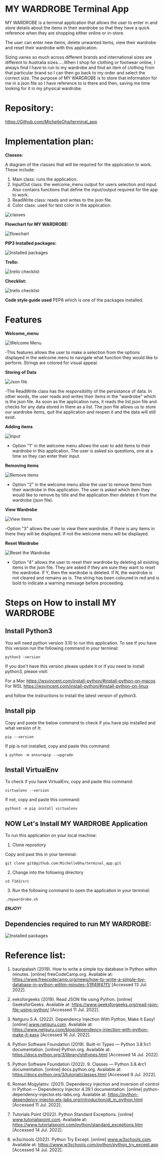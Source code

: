 # MY WARDROBE Terminal App

MY WARDROBE is a terminal application that allows the user to enter in and store details about the items in their wardrobe so that they have a quick reference when they are shopping either online or in-store.

The user can enter new items, delete unwanted items, view their wardrobe and reset their wardrobe with this application.

Sizing varies so much across different brands and international sizes are different to Australia sizes.....When I shop for clothing or footwear online, I always find I have to run to my wardrobe and find an item of clothing from that particular brand so I can then go back to my order and select the correct size. The purpose of MY WARDROBE is to store that information for me in a json file so I have reference to is there and then, saving me time looking for it in my physical wardrobe.

# Repository:

https://Github.com/MichelleOha/terminal_app

# Implementation plan:

**Classes:**

A diagram of the classes that will be required for the application to work. These include:

1. Main class: runs the application.
2. InputOut class: the welcome_menu output for users selection and input. Also contains functions that define the input/output required for the app to work.
3. ReadWrite class: reads and writes to the json file.
4. Color class: used for text color in the application.

![classes](./docs/classes.jpg)

**Flowchart for MY WARDROBE:**

![flowchart](./docs/flowchart.jpg)

**PIP3 Installed packages:**

![Installed packages](./docs/pip3.jpg)

**Trello:**

![trello checklist](./docs/trello.jpg)

**Checklist:**

![trello checklist](./docs/checklist.jpg)

**Code style guide used** PEP8 which is one of the packages installed.

# Features

**Welcome_menu**

![Welcome Menu](./docs/welcome_menu.jpg)

-This features allows the user to make a selection from the options displayed in the welcome menu to navigate what function they would like to perform. Strings are colored for visual appeal.

**Storing of Data**

![Json file](./docs/json.jpg)

-The ReadWrite class has the responsibility of the persistance of data. In other words, the user reads and writes their items in the "wardrobe" which is the json file. As soon as the application runs, it reads the list.json file and checks for any data stored in there as a list. The json file allows us to store our wardrobe items, quit the application and reopen it and the data will still exist.

**Adding items**

![Input](./docs/adding_items.jpg)

- Option "1" in the welcome menu allows the user to add items to their wardrobe in this application. The user is asked six questions, one at a time so they can enter their input.

**Removing items**

![Remove items](./docs/remove.jpg)

- Option "2" in the welcome menu allow the user to remove items from their wardrobe in this application. The user is asked which item they would like to remove by title and the application then deletes it from the wardrobe (json file).

**View Wardrobe**

![View items](./docs/display.jpg)

-Option "3" allows the user to view there wardrobe. If there is any items in there they will be displayed. If not the welcome menu will be displayed.

**Reset Wardrobe**

![Reset the Wardrobe](./docs/reset.jpg)

- Option "4" allows the user to reset their wardrobe by deleting all existing items in the json file. They are asked if they are sure they want to reset the wardrobe. If Y, then the wardrobe is deleted. If N, the wardrobe is not cleared and remains as is. The string has been coloured in red and is bold to indicate a warning message before proceeding.

# Steps on How to install MY WARDROBE

## Install Python3

You will need python version 3.10 to run this application. To see if you have this version run the following command in your terminal:

`python3 -version`

If you don't have this version please update it or if you need to install python3, please visit:

For a Mac https://wsvincent.com/install-python/#install-python-on-macos
For WSL https://wsvincent.com/install-python/#install-python-on-linux

and follow the instructions to install the latest version of python3.

## Install pip

Copy and paste the below command to check if you have pip installed and what version of it:

`pip --version`

If pip is not installed, copy and paste this command:

`$ python -m ensurepip --upgrade`

## Install VirtualEnv

To check if you have VirtualEnv, copy and paste this command:

`virtualenv --version`

If not, copy and paste this command:

`python3 -m pip install virtualenv`

## NOW Let's Install MY WARDROBE Application

To run this application on your local machine:

1. Clone repository

Copy and past this in your terminal:

`git clone git@github.com:MichelleOha/terminal_app.git`

2. Change into the following directory

`cd T1A3/src`

3. Run the following command to open the application in your terminal:

`./mywardrobe.sh`

**_ENJOY!_**

## Dependencies required to run MY WARDROBE:

![Installed packages](./docs/pip3.jpg)

# Reference list:

1. bauripalash (2019). How to write a simple toy database in Python within minutes. [online] freeCodeCamp.org. Available at: https://www.freecodecamp.org/news/how-to-write-a-simple-toy-database-in-python-within-minutes-51ff49f47f1/ [Accessed 13 Jul. 2022].

2. eeksforgeeks (2019). Read JSON file using Python. [online] GeeksforGeeks. Available at: https://www.geeksforgeeks.org/read-json-file-using-python/ [Accessed 11 Jul. 2022].

3. Netguru S.A. (2022). Dependency Injection With Python, Make It Easy! [online] www.netguru.com. Available at: https://www.netguru.com/blog/dependency-injection-with-python-make-it-easy [Accessed 16 Jul. 2022].

4. Python Software Foundation (2019). Built-in Types — Python 3.8.1rc1 documentation. [online] Python.org. Available at: https://docs.python.org/3/library/stdtypes.html [Accessed 14 Jul. 2022].

5. Python Software Foundation (2022). 9. Classes — Python 3.8.4rc1 documentation. [online] docs.python.org. Available at: https://docs.python.org/3/tutorial/classes.html [Accessed 9 Jul. 2022].

6. Roman Mogylatov. (2021). Dependency injection and inversion of control in Python — Dependency Injector 4.39.1 documentation. [online] python-dependency-injector.ets-labs.org. Available at: https://python-dependency-injector.ets-labs.org/introduction/di_in_python.html [Accessed 11 Jul. 2022].

7. Tutorials Point (2022). Python Standard Exceptions. [online] www.tutorialspoint.com. Available at: https://www.tutorialspoint.com/python/standard_exceptions.htm [Accessed 14 Jul. 2022].

8. w3schools (2022). Python Try Except. [online] www.w3schools.com. Available at: https://www.w3schools.com/python/python_try_except.asp [Accessed 14 Jul. 2022].
